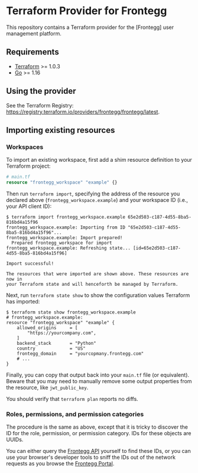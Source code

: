 # Terraform Provider for Frontegg

This repository contains a Terraform provider for the [Frontegg] user management
platform.

## Requirements

* [Terraform](https://www.terraform.io/downloads.html) >= 1.0.3
* [Go](https://golang.org/doc/install) >= 1.16

## Using the provider

See the Terraform Registry: <https://registry.terraform.io/providers/frontegg/frontegg/latest>.

## Importing existing resources

### Workspaces

To import an existing workspace, first add a shim resource definition to your
Terraform project:

```tf
# main.tf
resource "frontegg_workspace" "example" {}
```

Then run `terraform import`, specifying the address of the resource you declared
above (`frontegg_workspace.example`) and your workspace ID (i.e., your API
client ID):

```shell
$ terraform import frontegg_workspace.example 65e2d503-c187-4d55-8ba5-816bd4a15f96
frontegg_workspace.example: Importing from ID "65e2d503-c187-4d55-8ba5-816bd4a15f96"...
frontegg_workspace.example: Import prepared!
  Prepared frontegg_workspace for import
frontegg_workspace.example: Refreshing state... [id=65e2d503-c187-4d55-8ba5-816bd4a15f96]

Import successful!

The resources that were imported are shown above. These resources are now in
your Terraform state and will henceforth be managed by Terraform.
```

Next, run `terraform state show` to show the configuration values Terraform has
imported:

```shell
$ terraform state show frontegg_workspace.example
# frontegg_workspace.example:
resource "frontegg_workspace" "example" {
    allowed_origins     = [
        "https://yourcompany.com",
    ]
    backend_stack       = "Python"
    country             = "US"
    frontegg_domain     = "yourcopmany.frontegg.com"
    # ...
}
```

Finally, you can copy that output back into your `main.tf` file (or equivalent).
Beware that you may need to manually remove some output properties from the
resource, like `jwt_public_key`.

You should verify that `terraform plan` reports no diffs.

### Roles, permissions, and permission categories

The procedure is the same as above, except that it is tricky to discover the ID
for the role, permission, or permission category. IDs for these objects are
UUIDs.

You can either query the [Frontegg API](https://docs.frontegg.com/reference)
yourself to find these IDs, or you can use your browser's developer tools to
sniff the IDs out of the network requests as you browse the [Frontegg
Portal](https://portal.frontegg.com).
